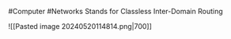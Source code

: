 #Computer #Networks 
Stands for Classless Inter-Domain Routing

![[Pasted image 20240520114814.png|700]]
